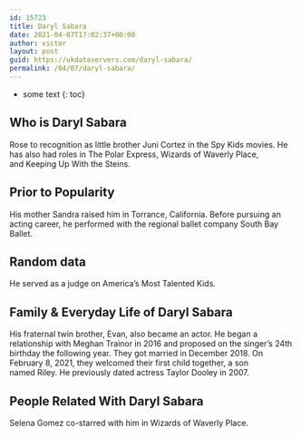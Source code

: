 ```yaml
---
id: 15723
title: Daryl Sabara
date: 2021-04-07T17:02:37+00:00
author: victor
layout: post
guid: https://ukdataservers.com/daryl-sabara/
permalink: /04/07/daryl-sabara/
---
```


* some text
{: toc}


## Who is Daryl Sabara



Rose to recognition as little brother Juni Cortez in the Spy Kids movies. He has also had roles in The Polar Express, Wizards of Waverly Place, and Keeping Up With the Steins. 

                
                
                
## Prior to Popularity



His mother Sandra raised him in Torrance, California. Before pursuing an acting career, he performed with the regional ballet company South Bay Ballet. 

                
                
                
## Random data



He served as a judge on America&#8217;s Most Talented Kids.  

                
                
                
## Family & Everyday Life of Daryl Sabara



His fraternal twin brother, Evan, also became an actor. He began a relationship with Meghan Trainor in 2016 and proposed on the singer&#8217;s 24th birthday the following year. They got married in December 2018. On February 8, 2021, they welcomed their first child together, a son named Riley. He previously dated actress Taylor Dooley in 2007. 

                
                
                
## People Related With Daryl Sabara



Selena Gomez co-starred with him in Wizards of Waverly Place. 

                
              
            
          
          
          